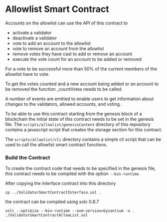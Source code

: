 # Allowlist Smart Contract

Accounts on the allowlist can use the API of this contract to 
* activate a validator
* deactivate a validator
* vote to add an account to the allowlist
* vote to remove an account from the allowlist
* remove votes they have cast to add or remove an account
* execute the vote count for an account to be added or removed

For a vote to be successful more than 50% of the current members of the allowlist have to vote. 

To get the votes counted and a new account being added or an account to be removed the function _countVotes needs to 
be called.

A number of events are emitted to enable users to get information about changes to the validators, allowed accounts, 
and voting.

To be able to use this contract starting from the genesis block of a blockchain the initial state of this contract 
needs to be set in the genesis file. The `scripts/allowlist/genesisContent` directory of this 
repository contains a javascript script that creates the storage section for this contract.

The `scripts/allowlist/cli` directory contains a simple cli script that can be used to call the allowlist smart
contract functions.

### Build the Contract

To create the contract code that needs to be specified in the genesis file, this contract needs to be compiled with the
option `--bin-runtime`.

After copying the interface contract into this directory

    cp ../ValidatorSmartContractInterface.sol .

the contract can be compiled using solc 0.8.7 

    solc --optimize --bin-runtime --evm-version=byzantium -o . ./ValidatorSmartContractAllowList.sol


